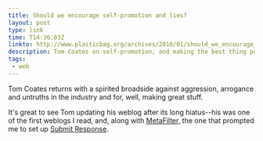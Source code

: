 ```yaml
---
title: Should we encourage self-promotion and lies?
layout: post
type: link
time: T14:36:03Z
linkto: http://www.plasticbag.org/archives/2010/01/should_we_encourage_s/
description: Tom Coates on self-promotion, and making the best thing possible.
tags:
 - web
---
```

Tom Coates returns with a spirited broadside against aggression, arrogance and untruths in the industry and for, well, making great stuff.

<p class="small">It's great to see Tom updating his weblog after its long hiatus--his was one of the first weblogs I read, and, along with <a href="http://metafilter.com">MetaFilter</a>, the one that prompted me to set up <a href="http://submitresponse.co.uk/weblog/">Submit Response</a>.</p>